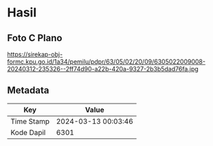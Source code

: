 # Hasil

## Foto C Plano

https://sirekap-obj-formc.kpu.go.id/1a34/pemilu/pdpr/63/05/02/20/09/6305022009008-20240312-235326--2ff74d90-a22b-420a-9327-2b3b5dad76fa.jpg


## Metadata

| Key        | Value               |
| ---------- | ------------------- |
| Time Stamp | 2024-03-13 00:03:46 |
| Kode Dapil | 6301                |



